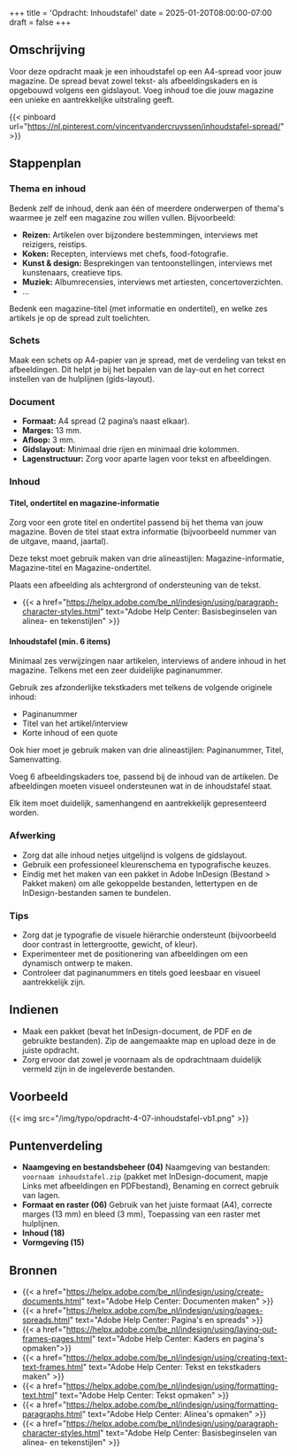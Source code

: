 +++
title = 'Opdracht: Inhoudstafel'
date = 2025-01-20T08:00:00-07:00
draft = false
+++

## Omschrijving

Voor deze opdracht maak je een inhoudstafel op een A4-spread voor jouw magazine. De spread bevat zowel tekst- als afbeeldingskaders en is opgebouwd volgens een gidslayout. Voeg inhoud toe die jouw magazine een unieke en aantrekkelijke uitstraling geeft.

{{< pinboard url="https://nl.pinterest.com/vincentvandercruyssen/inhoudstafel-spread/" >}}

## Stappenplan

### Thema en inhoud

Bedenk zelf de inhoud, denk aan één of meerdere onderwerpen of thema's waarmee je zelf een magazine zou willen vullen. Bijvoorbeeld: 

- **Reizen:** Artikelen over bijzondere bestemmingen, interviews met reizigers, reistips.
- **Koken:** Recepten, interviews met chefs, food-fotografie.
- **Kunst & design:** Besprekingen van tentoonstellingen, interviews met kunstenaars, creatieve tips.
- **Muziek:** Albumrecensies, interviews met artiesten, concertoverzichten.
- ...

Bedenk een magazine-titel (met informatie en ondertitel), en welke zes artikels je op de spread zult toelichten. 

### Schets

Maak een schets op A4-papier van je spread, met de verdeling van tekst en afbeeldingen. Dit helpt je bij het bepalen van de lay-out en het correct instellen van de hulplijnen (gids-layout). 

### Document

- **Formaat:** A4 spread (2 pagina’s naast elkaar).
- **Marges:** 13 mm.
- **Afloop:** 3 mm.
- **Gidslayout:** Minimaal drie rijen en minimaal drie kolommen.
- **Lagenstructuur:** Zorg voor aparte lagen voor tekst en afbeeldingen.

### Inhoud

#### Titel, ondertitel en magazine-informatie

Zorg voor een grote titel en ondertitel passend bij het thema van jouw magazine. Boven de titel staat extra informatie (bijvoorbeeld nummer van de uitgave, maand, jaartal).

Deze tekst moet gebruik maken van drie alineastijlen: Magazine-informatie, Magazine-titel en Magazine-ondertitel.

Plaats een afbeelding als achtergrond of ondersteuning van de tekst.

- {{< a href="https://helpx.adobe.com/be_nl/indesign/using/paragraph-character-styles.html" text="Adobe Help Center: Basisbeginselen van alinea- en tekenstijlen" >}}

#### Inhoudstafel (min. 6 items)

Minimaal zes verwijzingen naar artikelen, interviews of andere inhoud in het magazine. Telkens met een zeer duidelijke paginanummer. 

Gebruik zes afzonderlijke tekstkaders met telkens de volgende originele inhoud:
- Paginanummer
- Titel van het artikel/interview
- Korte inhoud of een quote

Ook hier moet je gebruik maken van drie alineastijlen: Paginanummer, Titel, Samenvatting.

Voeg 6 afbeeldingskaders toe, passend bij de inhoud van de artikelen. De afbeeldingen moeten visueel ondersteunen wat in de inhoudstafel staat.

Elk item moet duidelijk, samenhangend en aantrekkelijk gepresenteerd worden.

### Afwerking

- Zorg dat alle inhoud netjes uitgelijnd is volgens de gidslayout.
- Gebruik een professioneel kleurenschema en typografische keuzes.
- Eindig met het maken van een pakket in Adobe InDesign (Bestand > Pakket maken) om alle gekoppelde bestanden, lettertypen en de InDesign-bestanden samen te bundelen.

### Tips

- Zorg dat je typografie de visuele hiërarchie ondersteunt (bijvoorbeeld door contrast in lettergrootte, gewicht, of kleur).
- Experimenteer met de positionering van afbeeldingen om een dynamisch ontwerp te maken.
- Controleer dat paginanummers en titels goed leesbaar en visueel aantrekkelijk zijn.

## Indienen

- Maak een pakket (bevat het InDesign-document, de PDF en de gebruikte bestanden). Zip de aangemaakte map en upload deze in de juiste opdracht.  
- Zorg ervoor dat zowel je voornaam als de opdrachtnaam duidelijk vermeld zijn in de ingeleverde bestanden.

## Voorbeeld

{{< img src="/img/typo/opdracht-4-07-inhoudstafel-vb1.png" >}}

## Puntenverdeling

- **Naamgeving en bestandsbeheer (04)** Naamgeving van bestanden: `voornaam inhoudstafel.zip` (pakket met InDesign-document, mapje Links met afbeeldingen en PDFbestand), Benaming en correct gebruik van lagen.
- **Formaat en raster (06)** Gebruik van het juiste formaat (A4), correcte marges (13 mm) en bleed (3 mm), Toepassing van een raster met hulplijnen.
- **Inhoud (18)**
- **Vormgeving (15)**

## Bronnen

- {{< a href="https://helpx.adobe.com/be_nl/indesign/using/create-documents.html" text="Adobe Help Center: Documenten maken" >}}
- {{< a href="https://helpx.adobe.com/be_nl/indesign/using/pages-spreads.html" text="Adobe Help Center: Pagina's en spreads" >}}
- {{< a href="https://helpx.adobe.com/be_nl/indesign/using/laying-out-frames-pages.html" text="Adobe Help Center: Kaders en pagina's opmaken">}}
- {{< a href="https://helpx.adobe.com/be_nl/indesign/using/creating-text-text-frames.html" text="Adobe Help Center: Tekst en tekstkaders maken" >}}
- {{< a href="https://helpx.adobe.com/be_nl/indesign/using/formatting-text.html" text="Adobe Help Center: Tekst opmaken" >}}
- {{< a href="https://helpx.adobe.com/be_nl/indesign/using/formatting-paragraphs.html" text="Adobe Help Center: Alinea's opmaken" >}}
- {{< a href="https://helpx.adobe.com/be_nl/indesign/using/paragraph-character-styles.html" text="Adobe Help Center: Basisbeginselen van alinea- en tekenstijlen" >}}